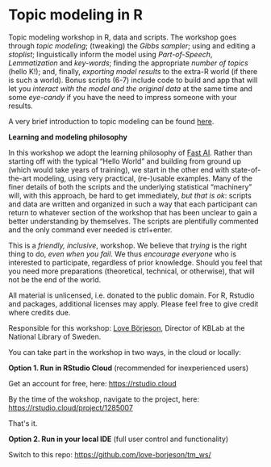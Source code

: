 # Topic modeling in R
Topic modeling workshop in R, data and scripts. The workshop goes through *topic modeling*; (tweaking) the *Gibbs sampler*; using and editing a *stoplist*; linguistically inform the model using *Part-of-Speech*, *Lemmatization* and *key-words*; finding the appropriate *number of topics* (hello K!); and, finally, *exporting model results* to the extra-R world (if there is such a world). Bonus scripts (6-7) include code to build and app that will let you *interact with the model and the original data* at the same time and some *eye-candy* if you have the need to impress someone with your results.

A very brief introduction to topic modeling can be found [here](https://docs.google.com/presentation/d/1UPmCKOCR35Bv7atY15pSILNm_HxR_t62IHMkmU-fKa8/edit?usp=sharing).

**Learning and modeling philosophy**

In this workshop we adopt the learning philosophy of [Fast AI](https://www.fast.ai/2016/10/08/teaching-philosophy/). Rather than starting off with the typical “Hello World” and building from ground up (which would take years of training), we start in the other end with state-of-the-art modeling, using very practical, (re-)usable examples. Many of the finer details of both the scripts and the underlying statistical “machinery” will, with this approach, be hard to get immediately, *but that is ok*: scripts and data are written and organized in such a way that each participant can return to whatever section of the workshop that has been unclear to gain a better understanding by themselves. The scripts are plentifully commented and the only command ever needed is ctrl+enter.

This is a *friendly, inclusive*, workshop. We believe that *trying* is the right thing to do, *even when you fail*. We thus *encourage everyone* who is interested to participate, regardless of prior knowledge. Should you feel that you need more preparations (theoretical, technical, or otherwise), that will not be the end of the world.

All material is unlicensed, i.e. donated to the public domain. For R, Rstudio and packages, additional licenses may apply. Please feel free to give credit where credits due.

Responsible for this workshop: [Love Börjeson](love.borjeson@kb.se), Director of KBLab at the National Library of Sweden.

You can take part in the workshop in two ways, in the cloud or locally:

**Option 1. Run in RStudio Cloud** (recommended for inexperienced users)

Get an account for free, here: https://rstudio.cloud

By the time of the wokshop, navigate to the project, here: https://rstudio.cloud/project/1285007

That's it.

**Option 2. Run in your local IDE** (full user control and functionality)

Switch to this repo: https://github.com/love-borjeson/tm_ws/


